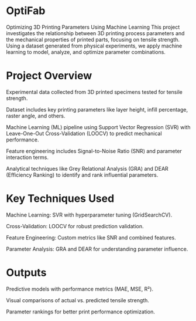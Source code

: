 # OptiFab
Optimizing 3D Printing Parameters Using Machine Learning
This project investigates the relationship between 3D printing process parameters and the mechanical properties of printed parts, focusing on tensile strength. Using a dataset generated from physical experiments, we apply machine learning to model, analyze, and optimize parameter combinations.

# Project Overview
Experimental data collected from 3D printed specimens tested for tensile strength.

Dataset includes key printing parameters like layer height, infill percentage, raster angle, and others.

Machine Learning (ML) pipeline using Support Vector Regression (SVR) with Leave-One-Out Cross-Validation (LOOCV) to predict mechanical performance.

Feature engineering includes Signal-to-Noise Ratio (SNR) and parameter interaction terms.

Analytical techniques like Grey Relational Analysis (GRA) and DEAR (Efficiency Ranking) to identify and rank influential parameters.

# Key Techniques Used
Machine Learning: SVR with hyperparameter tuning (GridSearchCV).

Cross-Validation: LOOCV for robust prediction validation.

Feature Engineering: Custom metrics like SNR and combined features.

Parameter Analysis: GRA and DEAR for understanding parameter influence.

# Outputs
Predictive models with performance metrics (MAE, MSE, R²).

Visual comparisons of actual vs. predicted tensile strength.

Parameter rankings for better print performance optimization.
